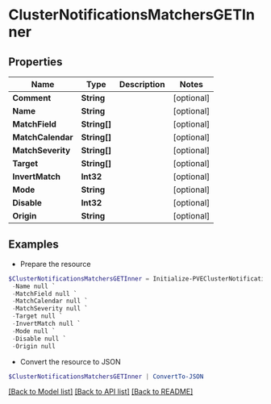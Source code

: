# ClusterNotificationsMatchersGETInner
## Properties

Name | Type | Description | Notes
------------ | ------------- | ------------- | -------------
**Comment** | **String** |  | [optional] 
**Name** | **String** |  | [optional] 
**MatchField** | **String[]** |  | [optional] 
**MatchCalendar** | **String[]** |  | [optional] 
**MatchSeverity** | **String[]** |  | [optional] 
**Target** | **String[]** |  | [optional] 
**InvertMatch** | **Int32** |  | [optional] 
**Mode** | **String** |  | [optional] 
**Disable** | **Int32** |  | [optional] 
**Origin** | **String** |  | [optional] 

## Examples

- Prepare the resource
```powershell
$ClusterNotificationsMatchersGETInner = Initialize-PVEClusterNotificationsMatchersGETInner  -Comment null `
 -Name null `
 -MatchField null `
 -MatchCalendar null `
 -MatchSeverity null `
 -Target null `
 -InvertMatch null `
 -Mode null `
 -Disable null `
 -Origin null
```

- Convert the resource to JSON
```powershell
$ClusterNotificationsMatchersGETInner | ConvertTo-JSON
```

[[Back to Model list]](../README.md#documentation-for-models) [[Back to API list]](../README.md#documentation-for-api-endpoints) [[Back to README]](../README.md)

